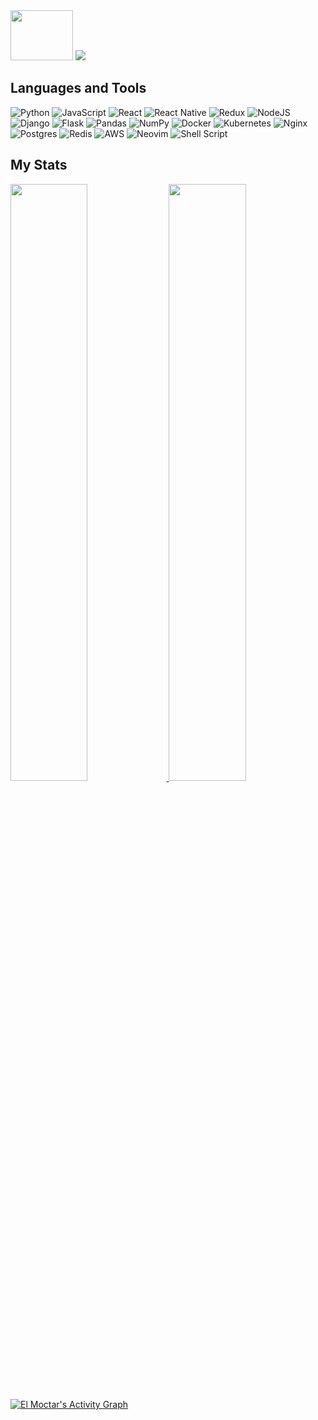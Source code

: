 <div align="left">
  <img src="https://github.com/TheDudeThatCode/TheDudeThatCode/blob/master/Assets/Developer.gif" width="100px" height="80px">
  <img src="https://readme-typing-svg.demolab.com?       font=Source+Code+Pro&size=30&duration=3000&pause=500&color=000000&width=435&lines=Hi%2C+I'm+El%2C+aka...;El+Moctar+Ebnou.">
</div>

<h2>Languages and Tools</h2>

![Python](https://img.shields.io/badge/python-3670A0?style=for-the-badge&logo=python&logoColor=ffdd54)
![JavaScript](https://img.shields.io/badge/javascript-%23323330.svg?style=for-the-badge&logo=javascript&logoColor=%23F7DF1E)
![React](https://img.shields.io/badge/react-%2320232a.svg?style=for-the-badge&logo=react&logoColor=%2361DAFB)
![React Native](https://img.shields.io/badge/react_native-%2320232a.svg?style=for-the-badge&logo=react&logoColor=%2361DAFB)
![Redux](https://img.shields.io/badge/redux-%23593d88.svg?style=for-the-badge&logo=redux&logoColor=white)
![NodeJS](https://img.shields.io/badge/node.js-6DA55F?style=for-the-badge&logo=node.js&logoColor=white)
![Django](https://img.shields.io/badge/django-%23092E20.svg?style=for-the-badge&logo=django&logoColor=white)
![Flask](https://img.shields.io/badge/flask-%23000.svg?style=for-the-badge&logo=flask&logoColor=white)
![Pandas](https://img.shields.io/badge/pandas-%23150458.svg?style=for-the-badge&logo=pandas&logoColor=white)
![NumPy](https://img.shields.io/badge/numpy-%23013243.svg?style=for-the-badge&logo=numpy&logoColor=white)
![Docker](https://img.shields.io/badge/docker-%230db7ed.svg?style=for-the-badge&logo=docker&logoColor=white)
![Kubernetes](https://img.shields.io/badge/kubernetes-%23326ce5.svg?style=for-the-badge&logo=kubernetes&logoColor=white)
![Nginx](https://img.shields.io/badge/nginx-%23009639.svg?style=for-the-badge&logo=nginx&logoColor=white)
![Postgres](https://img.shields.io/badge/postgres-%23316192.svg?style=for-the-badge&logo=postgresql&logoColor=white)
![Redis](https://img.shields.io/badge/redis-%23DD0031.svg?style=for-the-badge&logo=redis&logoColor=white)
![AWS](https://img.shields.io/badge/AWS-%23FF9900.svg?style=for-the-badge&logo=amazon-aws&logoColor=white)
![Neovim](https://img.shields.io/badge/NeoVim-%2357A143.svg?&style=for-the-badge&logo=neovim&logoColor=white)
![Shell Script](https://img.shields.io/badge/shell_script-%23121011.svg?style=for-the-badge&logo=gnu-bash&logoColor=white)

<h2>My Stats</h2>
<p align="left">
  <a href="https://github.com/elmoctarebnou">
  <img width="49.5%" src="https://github-readme-stats.vercel.app/api?username=elmoctarebnou&show_icons=true&theme=gruvbox&hide_border=true" />
    <img width="49.5%" src="https://github-readme-streak-stats.herokuapp.com/?user=elmoctarebnou&theme=gruvbox&hide_border=true" />
  </a>
</p>
<a href="https://github.com/elmoctarebnou"><img alt="El Moctar's Activity Graph" src="https://activity-graph.herokuapp.com/graph?username=elmoctarebnou&custom_title=El's%20Contribution%20Graph&theme=gruvbox&bg_color=282828&hide_border=true&line=d1a01f&point=c58545&area=true" /></a>
